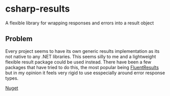 # csharp-results

A flexible library for wrapping responses and errors into a result object

## Problem

Every project seems to have its own generic results implementation as its not native to any .NET libraries. This seems silly to me and a lightweight flexible result package could be used instead. There have been a few packages that have tried to do this, the most popular being [FluentResults](https://github.com/altmann/FluentResults) but in my opinion it feels very rigid to use esspecially around error response types.

[Nuget](https://www.nuget.org/packages/CSharpResults/)
